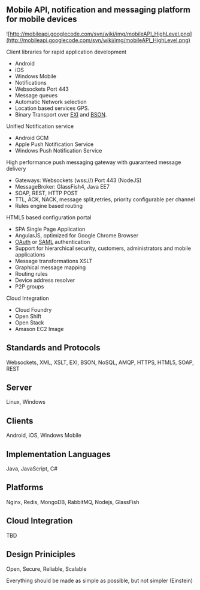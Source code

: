 ## Mobile API, notification and messaging platform for mobile devices ##

![http://mobileapi.googlecode.com/svn/wiki/img/mobileAPI_HighLevel.png](http://mobileapi.googlecode.com/svn/wiki/img/mobileAPI_HighLevel.png)

Client libraries for rapid application development
  * Android
  * iOS
  * Windows Mobile
  * Notifications
  * Websockets Port 443
  * Message queues
  * Automatic Network selection
  * Location based services GPS.
  * Binary Transport over <a href='http://www.w3.org/XML/EXI/‎'>EXI</a> and <a href='http://bsonspec.org/'>BSON</a>.

Unified Notification service
  * Android GCM
  * Apple Push Notification Service
  * Windows Push Notification Service

High performance push messaging gateway with guaranteed message delivery
  * Gateways: Websockets (wss://) Port 443 (NodeJS)
  * MessageBroker: GlassFish4, Java EE7
  * SOAP, REST, HTTP POST
  * TTL, ACK, NACK, message split,retries, priority configurable per channel
  * Rules engine based routing

HTML5 based configuration portal
  * SPA Single Page Application
  * AngularJS, optimized for Google Chrome Browser
  * <a href='oauth.net/‎'>OAuth</a> or <a href='saml.xml.org'>SAML</a> authentication
  * Support for hierarchical security, customers, administrators and mobile applications
  * Message transformations XSLT
  * Graphical message mapping
  * Routing rules
  * Device address resolver
  * P2P groups

Cloud Integration
  * Cloud Foundry
  * Open Shift
  * Open Stack
  * Amason EC2 Image

## Standards and Protocols ##
Websockets, XML, XSLT, EXI, BSON,  NoSQL,  AMQP, HTTPS, HTML5, SOAP, REST

## Server ##
Linux, Windows

## Clients ##
Android, iOS, Windows Mobile

## Implementation Languages ##
Java, JavaScript, C#

## Platforms ##
Nginx, Redis, MongoDB, RabbitMQ, Nodejs, GlassFish

## Cloud Integration ##
TBD

## Design Priniciples ##
Open, Secure, Reliable, Scalable

Everything should be made as simple as possible, but not simpler (Einstein)